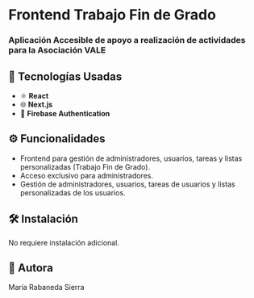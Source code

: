 # Frontend Trabajo Fin de Grado

### Aplicación Accesible de apoyo a realización de actividades para la Asociación VALE

## 🚀 Tecnologías Usadas

- ⚛️ **React**
- 🌐 **Next.js**
- 🔐 **Firebase Authentication**

## ⚙️ Funcionalidades

- Frontend para gestión de administradores, usuarios, tareas y listas personalizadas (Trabajo Fin de Grado).
- Acceso exclusivo para administradores.
- Gestión de administradores, usuarios, tareas de usuarios y listas personalizadas de los usuarios.

## 🛠️ Instalación

No requiere instalación adicional.

## 📝 Autora

María Rabaneda Sierra
